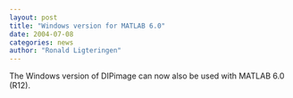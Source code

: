 ```yaml
---
layout: post
title: "Windows version for MATLAB 6.0"
date: 2004-07-08
categories: news
author: "Ronald Ligteringen"
---
```


The Windows version of DIPimage can now also be used with MATLAB 6.0 (R12).
